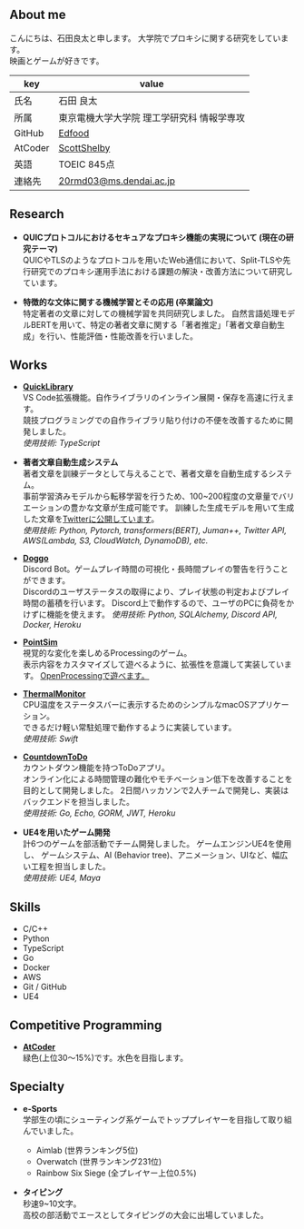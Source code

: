 ## About me
こんにちは、石田良太と申します。
大学院でプロキシに関する研究をしています。  
映画とゲームが好きです。

|key|value|
|----|----|
|氏名|石田 良太|
|所属|東京電機大学大学院 理工学研究科 情報学専攻|
|GitHub|[Edfood](https://github.com/Edfood)|
|AtCoder|[ScottShelby](https://atcoder.jp/users/ScottShelby)|
|英語|TOEIC 845点|
|連絡先|20rmd03@ms.dendai.ac.jp|

## Research
* **QUICプロトコルにおけるセキュアなプロキシ機能の実現について (現在の研究テーマ)**  
QUICやTLSのようなプロトコルを用いたWeb通信において、Split-TLSや先行研究でのプロキシ運用手法における課題の解決・改善方法について研究しています。

* **特徴的な文体に関する機械学習とその応用 (卒業論文)**  
特定著者の文章に対しての機械学習を共同研究しました。
自然言語処理モデルBERTを用いて、特定の著者文章に関する「著者推定」「著者文章自動生成」を行い、性能評価・性能改善を行いました。

## Works
* **[QuickLibrary](https://github.com/Edfood/QuickLibrary)**  
VS Code拡張機能。自作ライブラリのインライン展開・保存を高速に行えます。  
競技プログラミングでの自作ライブラリ貼り付けの不便を改善するために開発しました。  
*使用技術: TypeScript*

* **著者文章自動生成システム**  
著者文章を訓練データとして与えることで、著者文章を自動生成するシステム。  
事前学習済みモデルから転移学習を行うため、100~200程度の文章量でバリエーションの豊かな文章が生成可能です。
訓練した生成モデルを用いて生成した文章を[Twitterに公開しています](https://twitter.com/tominobushi_gen)。  
*使用技術: Python, Pytorch, transformers(BERT), Juman++, Twitter API, AWS(Lambda, S3, CloudWatch, DynamoDB), etc.*

* **[Doggo](https://github.com/Edfood/Doggo)**  
Discord Bot。ゲームプレイ時間の可視化・長時間プレイの警告を行うことができます。  
Discordのユーザステータスの取得により、プレイ状態の判定およびプレイ時間の蓄積を行います。
Discord上で動作するので、ユーザのPCに負荷をかけずに機能を使えます。
*使用技術: Python, SQLAlchemy, Discord API, Docker, Heroku*

* **[PointSim](https://github.com/Edfood/PointSim)**  
視覚的な変化を楽しめるProcessingのゲーム。   
表示内容をカスタマイズして遊べるように、拡張性を意識して実装しています。
[OpenProcessingで遊べます。](https://www.openprocessing.org/sketch/972725)

* **[ThermalMonitor](https://github.com/Edfood/ThermalMonitor)**  
CPU温度をステータスバーに表示するためのシンプルなmacOSアプリケーション。  
できるだけ軽い常駐処理で動作するように実装しています。  
*使用技術: Swift*

* **[CountdownToDo](https://github.com/Edfood/CountdownToDo)**  
カウントダウン機能を持つToDoアプリ。  
オンライン化による時間管理の難化やモチベーション低下を改善することを目的として開発しました。
2日間ハッカソンで2人チームで開発し、実装はバックエンドを担当しました。  
*使用技術: Go, Echo, GORM, JWT, Heroku*

* **UE4を用いたゲーム開発**  
計6つのゲームを部活動でチーム開発しました。
ゲームエンジンUE4を使用し、 ゲームシステム、AI (Behavior tree)、アニメーション、UIなど、幅広い工程を担当しました。  
*使用技術: UE4, Maya*

## Skills
- C/C++
- Python
- TypeScript
- Go
- Docker
- AWS
- Git / GitHub
- UE4

## Competitive Programming
* **[AtCoder](https://atcoder.jp/users/ScottShelby)**  
緑色(上位30〜15%)です。水色を目指します。

## Specialty
- **e-Sports**  
学部生の頃にシューティング系ゲームでトッププレイヤーを目指して取り組んでいました。
  - Aimlab (世界ランキング5位)
  - Overwatch (世界ランキング231位)
  - Rainbow Six Siege (全プレイヤー上位0.5%)

- **タイピング**  
秒速9~10文字。  
高校の部活動でエースとしてタイピングの大会に出場していました。
